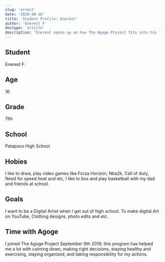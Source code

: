```yaml
---
slug: 'ernest'
date: '2020-08-16'
title: 'Student Profile: Enerest'
author: 'Enerest F'
doctype: 'article'
description: 'Enerest opens up on how The Agoge Project fits into his life'
---
```


<div class='profilePic'>
</div>

<div class='profile'>

## Student
Enerest F. 

## Age
16

## Grade
11th 

## School 
Patapsco High School

## Hobies
I like to draw, play video games like Forza Horizon, Nba2k, Call of duty, Need for speed heat and etc, I like to box and play basketball with my dad and friends at school. 


## Goals
I want to be a Digital Artist when I get out of high school. To make digital Art on YouTube, Clothing designs, photo edits and etc.

## Time with Agoge 
I joined The Agoge Project September 9th 2019; this program has helped me a lot with calming down, making right decisions, staying healthy and exercising, staying organized, and taking responsibility for my actions.
</div>